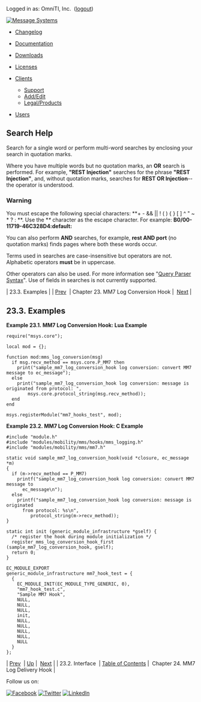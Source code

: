 Logged in as: OmniTI, Inc.  ([logout](https://support.messagesystems.com/logout.php))

[![Message Systems](https://support.messagesystems.com/images/ms-white205.png)](https://support.messagesystems.com/start.php) 

*   [Changelog](https://support.messagesystems.com/start.php?show=changelog)
*   [Documentation](https://support.messagesystems.com/docs/)
*   [Downloads](https://support.messagesystems.com/start.php)

*   [Licenses](https://support.messagesystems.com/license_summary.php)
*   <a href="">Clients</a>
    *   [Support](https://support.messagesystems.com/cs.php)
    *   [Add/Edit](https://support.messagesystems.com/edit_client.php)
    *   [Legal/Products](https://support.messagesystems.com/edit_products.php)
*   [Users](https://support.messagesystems.com/edit_customer.php)

## Search Help

Search for a single word or perform multi-word searches by enclosing your search in quotation marks.

Where you have multiple words but no quotation marks, an **OR** search is performed. For example, **"REST Injection"** searches for the phrase **"REST Injection"**, and, without quotation marks, searches for **REST OR Injection**--the operator is understood.

### Warning

You must escape the following special characters: **+ - && || ! ( ) { } [ ] ^ " ~ * ? : \**. Use the **\** character as the escape character. For example: **B0/00-11719-46C328D4\:default\:**

You can also perform **AND** searches, for example, **rest AND port** (no quotation marks) finds pages where both these words occur.

Terms used in searches are case-insensitive but operators are not. Alphabetic operators **must** be in uppercase.

Other operators can also be used. For more information see "[Query Parser Syntax](https://lucene.apache.org/core/old_versioned_docs/versions/3_0_0/queryparsersyntax.html)". Use of fields in searches is not currently supported.

| 23.3. Examples |
| [Prev](MM7LogConversionHook.interface.php)  | Chapter 23. MM7 Log Conversion Hook |  [Next](MM7LogDeliveryHook.php) |

## 23.3. Examples

<a name="MM7_Log_Conversion_Hook.lua"></a>

**Example 23.1. MM7 Log Conversion Hook: Lua Example**

```
require("msys.core");

local mod = {};

function mod:mms_log_conversion(msg)
  if msg.recv_method == msys.core.P_MM7 then
    print("sample_mm7_log_conversion_hook log conversion: convert MM7 message to ec_message");
  else
    print("sample_mm7_log_conversion_hook log conversion: message is originated from protocol: ",
        msys.core.protocol_string(msg.recv_method));
  end
end

msys.registerModule("mm7_hooks_test", mod);
```

<a name="MM7_Log_Conversion_Hook.c"></a>

**Example 23.2. MM7 Log Conversion Hook: C Example**

```
#include "module.h"
#include "modules/mobility/mms/hooks/mms_logging.h"
#include "modules/mobility/mms/mm7.h"

static void sample_mm7_log_conversion_hook(void *closure, ec_message *m)
{
  if (m->recv_method == P_MM7)
    printf("sample_mm7_log_conversion_hook log conversion: convert MM7 message to 
      ec_message\n");
  else
    printf("sample_mm7_log_conversion_hook log conversion: message is originated 
      from protocol: %s\n",
         protocol_string(m->recv_method));
}

static int init (generic_module_infrastructure *gself) {
  /* register the hook during module initialization */
  register_mms_log_conversion_hook_first (sample_mm7_log_conversion_hook, gself);
  return 0;
}

EC_MODULE_EXPORT
generic_module_infrastructure mm7_hook_test = {
  {
    EC_MODULE_INIT(EC_MODULE_TYPE_GENERIC, 0),
    "mm7_hook_test.c",
    "Sample MM7 Hook",
    NULL,
    NULL,
    NULL,
    init,
    NULL,
    NULL,
    NULL,
    NULL,
    NULL
  }
};
```

| [Prev](MM7LogConversionHook.interface.php)  | [Up](MM7LogConversionHook.php) |  [Next](MM7LogDeliveryHook.php) |
| 23.2. Interface  | [Table of Contents](index.php) |  Chapter 24. MM7 Log Delivery Hook |

Follow us on:

[![Facebook](https://support.messagesystems.com/images/icon-facebook.png)](http://www.facebook.com/messagesystems) [![Twitter](https://support.messagesystems.com/images/icon-twitter.png)](http://twitter.com/#!/MessageSystems) [![LinkedIn](https://support.messagesystems.com/images/icon-linkedin.png)](http://www.linkedin.com/company/message-systems)